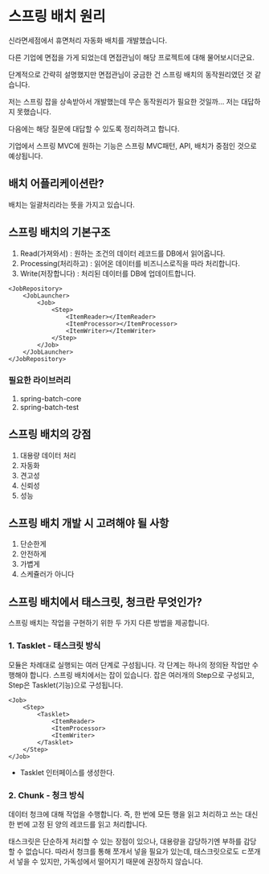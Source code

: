 # 스프링 배치 원리

신라면세점에서 휴면처리 자동화 배치를 개발했습니다.

다른 기업에 면접을 가게 되었는데 면접관님이 해당 프로젝트에 대해 물어보시더군요.

단계적으로 간략히 설명했지만 면접관님이 궁금한 건 스프링 배치의 동작원리였던 것 같습니다.

저는 스프링 잡을 상속받아서 개발했는데 무슨 동작원리가 필요한 것일까... 저는 대답하지 못했습니다.

다음에는 해당 질문에 대답할 수 있도록 정리하려고 합니다.

기업에서 스프링 MVC에 원하는 기능은 스프링 MVC패턴, API, 배치가 중점인 것으로 예상됩니다.

## 배치 어플리케이션란?
배치는 일괄처리라는 뜻을 가지고 있습니다.

## 스프링 배치의 기본구조
1. Read(가져와서) : 원하는 조건의 데이터 레코드를 DB에서 읽어옵니다.
2. Processing(처리하고) : 읽어온 데이터를 비즈니스로직을 따라 처리합니다.
3. Write(저장합니다) : 처리된 데이터를 DB에 업데이트합니다.

```
<JobRepository>
	<JobLauncher>
		<Job>
			<Step>
				<ItemReader></ItemReader>
				<ItemProcessor></ItemProcessor>
				<ItemWriter></ItemWriter>
			</Step>
		</Job>
	</JobLauncher>
</JobRepository>
```

### 필요한 라이브러리
1. spring-batch-core
2. spring-batch-test

## 스프링 배치의 강점
1. 대용량 데이터 처리
2. 자동화
3. 견고성
4. 신뢰성
5. 성능

## 스프링 배치 개발 시 고려해야 될 사항
1. 단순한게
2. 안전하게
3. 가볍게
4. 스케쥴러가 아니다

## 스프링 배치에서 태스크릿, 청크란 무엇인가?
스프링 배치는 작업을 구현하기 위한 두 가지 다른 방법을 제공합니다.


### 1. Tasklet - 태스크릿 방식
모듈은 차례대로 실행되는 여러 단계로 구성됩니다. 각 단계는 하나의 정의돤 작업만 수행해야 합니다.
스프링 배치에서는 잡이 있습니다. 잡은 여러개의 Step으로 구성되고, Step은 Tasklet(기능)으로 구성됩니다.

```
<Job>
	<Step>
		<Tasklet>
			<ItemReader>
			<ItemProcessor>
			<ItemWriter>
		</Tasklet>
	</Step>
</Job>
```

- Tasklet 인터페이스를 생성한다.

### 2. Chunk - 청크 방식
데이터 청크에 대해 작업을 수행합니다. 즉, 한 번에 모든 행을 읽고 처리하고 쓰는 대신 한 번에 고정 된 양의 레코드를 읽고 처리합니다.

태스크릿은 단순하게 처리할 수 있는 장점이 있으나, 대용량을 감당하기엔 부하를 감당할 수 없습니다.
따라서 청크를 통해 쪼개서 넣을 필요가 있는데, 태스크릿으로도 ㄷ쪼개서 넣을 수 있지만, 가독성에서 떨어지기 때문에 권장하지 않습니다.


























